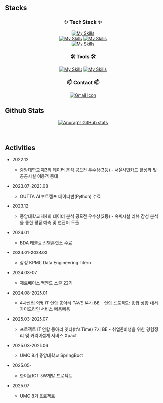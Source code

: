 ## Stacks

<div align="center">
<h3 align="center">✨ Tech Stack ✨</h3>

[![My Skills](https://skillicons.dev/icons?i=java,python,kotlin,c&theme=light)](https://skillicons.dev)
<br>
[![My Skills](https://skillicons.dev/icons?i=spring,mysql,redis,r,fastapi&theme=light)](https://skillicons.dev)
[![My Skills](https://skillicons.dev/icons?i=idea,pycharm,vscode,postman&theme=light)](https://skillicons.dev)
<br>
 [![My Skills](https://skillicons.dev/icons?i=aws,docker,nginx,githubactions,linux&theme=light)](https://skillicons.dev)
</div>

<div align="center">
<h3 align="center">🛠 Tools 🛠</h3>
  
[![My Skills](https://skillicons.dev/icons?i=github,gitlab&theme=light)](https://skillicons.dev)
[![My Skills](https://skillicons.dev/icons?i=discord,notion,figma&theme=light)](https://skillicons.dev)
</div>

<h3 align="center">📫 Contact 📫</h3>
<div align="center">
  <a href="mailto:yurry4523@gmail.com">
    <img src="https://skillicons.dev/icons?i=gmail&theme=light" alt="Gmail Icon">
  </a>
</div>

## Github Stats
<div align="center">
 
  [![Anurag's GitHub stats](https://github-readme-stats.vercel.app/api?username=youyeon11&show_icons=true&theme=graywhite)](https://github.com/anuraghazra/github-readme-stats)

</div>
<br>
  

## Activities
- 2022.12
    - 중앙대학교 제3회 데이터 분석 공모전 우수상(3등) - 서울시민카드 활성화 및 공공시설 이용객 증대

- 2023.07-2023.08
    - OUTTA AI 부트캠프 데이터반(Python) 수료
      
- 2023.12
    - 중앙대학교 제4회 데이터 분석 공모전 우수상(2등) - 숙박시설 리뷰 감성 분석을 통한 평점 예측 및 연관어 도출

- 2024.01
    - BDA 태블로 신병훈련소 수료

- 2024.01-2024.03
    - 삼정 KPMG Data Engineering Intern
      
- 2024.03-07
    - 제로베이스 백엔드 스쿨 22기

- 2024.08-2025.01
    - 4차산업 혁명 IT 연합 동아리 TAVE 14기 BE - 연합 프로젝트: 응급 상황 대처 가이드라인 서비스 삐용삐용

- 2025.03-2025.07
    - 프로젝트 IT 연합 동아리 잇타(It's Time) 7기 BE - 취업준비생을 위한 경험정리 및 커리어설계 서비스 Xpact
 
- 2025.03-2025.06
    - UMC 8기 중앙대학교 SpringBoot

- 2025.05-
    - 한이음ICT SW개발 프로젝트

- 2025.07
    - UMC 8기 프로젝트
